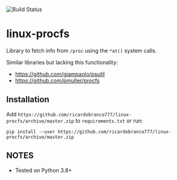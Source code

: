 ![Build Status](https://github.com/ricardobranco777/linux-procfs/actions/workflows/ci.yml/badge.svg)

# linux-procfs

Library to fetch info from `/proc` using the `*at()` system calls.

Similar libraries but lacking this functionality:
- https://github.com/giampaolo/psutil
- https://github.com/pmuller/procfs

## Installation

Add `https://github.com/ricardobranco777/linux-procfs/archive/master.zip` to `requirements.txt` or run:

`pip install --user https://github.com/ricardobranco777/linux-procfs/archive/master.zip`

## NOTES

  - Tested on Python 3.8+
